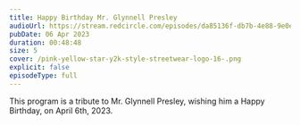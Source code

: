 ```yaml
---
title: Happy Birthday Mr. Glynnell Presley
audioUrl: https://stream.redcircle.com/episodes/da85136f-db7b-4e88-9e0e-ac1475103f40/stream.mp3
pubDate: 06 Apr 2023
duration: 00:48:48
size: 5
cover: /pink-yellow-star-y2k-style-streetwear-logo-16-.png
explicit: false
episodeType: full
---
```

This program is a tribute to Mr. Glynnell Presley, wishing him a Happy Birthday, on April 6th, 2023.